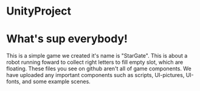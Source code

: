 # UnityProject

# What's sup everybody!
  This is a simple game we created it's name is "StarGate".
  This is about a robot running foward to collect right letters to fill empty slot, which are floating. 
  These files you see on github aren't all of game components.
  We have uploaded any important components such as scripts, UI-pictures, UI-fonts, and some example scenes. 
